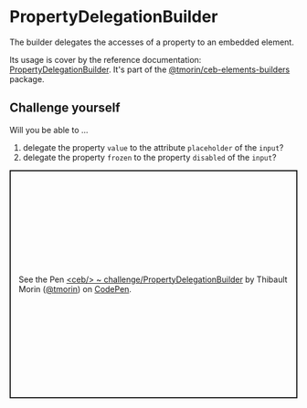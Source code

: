 # PropertyDelegationBuilder

The builder delegates the accesses of a property to an embedded element.

Its usage is cover by the reference documentation: [PropertyDelegationBuilder](../api/classes/_tmorin_ceb_elements_builders.PropertyDelegationBuilder.html).
It's part of the [@tmorin/ceb-elements-builders](https://www.npmjs.com/package/@tmorin/ceb-elements-builders) package.

## Challenge yourself

Will you be able to ...
1. delegate the property `value` to the attribute `placeholder` of the `input`?
2. delegate the property `frozen` to the property `disabled` of the `input`?

<p class="codepen" data-height="400" data-theme-id="light" data-default-tab="js,result" data-slug-hash="QWvrBNr" data-editable="true" data-user="tmorin" style="height: 400px; box-sizing: border-box; display: flex; align-items: center; justify-content: center; border: 2px solid; margin: 1em 0; padding: 1em;">
  <span>See the Pen <a href="https://codepen.io/tmorin/pen/QWvrBNr">
  &lt;ceb/&gt; ~ challenge/PropertyDelegationBuilder</a> by Thibault Morin (<a href="https://codepen.io/tmorin">@tmorin</a>)
  on <a href="https://codepen.io">CodePen</a>.</span>
</p>
<script async src="https://cpwebassets.codepen.io/assets/embed/ei.js"></script>

